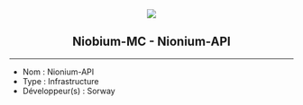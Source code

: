 <div align="center">
  <img src="https://media.discordapp.net/attachments/1126983627700457533/1252599705179783168/logo-2.png?ex=667376a1&is=66722521&hm=c1f20c90bf74e6269c4aeb266936fd8241763b54f7eee158e876c310fe954cd1&=&format=webp&quality=lossless"/>

  ## Niobium-MC - Nionium-API
</div>

------------------------------------

- Nom : Nionium-API
- Type : Infrastructure
- Développeur(s) : Sorway
